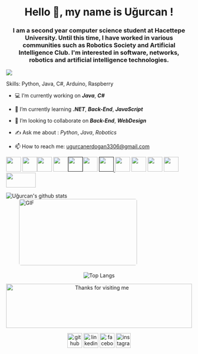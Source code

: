 <h1 align="center">Hello  🌹, my name is Uğurcan !</h1>
<h3 align="center">I am a second year computer science student at Hacettepe University. Until this time, I have worked in various communities such as Robotics Society and Artificial Intelligence Club. I'm interested in software, networks, robotics and artificial intelligence technologies.</h3>

![](https://komarev.com/ghpvc/?username=ugurcanerdogan&label=PROFILE+VIEWS&color=red&style=plastic)

Skills: Python, Java, C#, Arduino, Raspberry

- 💻 I’m currently working on ***Java***, ***C#*** 

- 🌱 I’m currently learning ***.NET***, ***Back-End***, ***JavaScript*** 

- 🤝 I’m looking to collaborate on ***Back-End***, ***WebDesign*** 

- ✍️ Ask me about : *Python*, *Java*, *Robotics* 

- 📫 How to reach me: ugurcanerdogan3306@gmail.com 

<a href='https://www.python.org'><img src='https://upload.wikimedia.org/wikipedia/commons/thumb/c/c3/Python-logo-notext.svg/600px-Python-logo-notext.svg.png' width='40' height='40'></a> <a href='https://www.java.com'><img src='https://www.ninjakod.com/wp-content/uploads/2015/01/java.png' width='40' height='40'></a><a href='https://www.w3schools.in/c-tutorial/'><img
src='https://cdn.iconscout.com/icon/free/png-512/c-programming-569564.png' width='40' height='40'></a> <a href='https://www.w3schools.com/cpp/'><img
src='https://img.icons8.com/color/452/c-plus-plus-logo.png' width='40' height='40'></a><a href=''><img src='https://www.ranna.com.tr/static/media/c_sharp.afa245f5.svg' width='40' height='40'></a><a href='https://www.mysql.com'><img src='https://download.logo.wine/logo/MySQL/MySQL-Logo.wine.png' width='40' height='40'></a> <a href=''> <img src='https://omereryilmaz.files.wordpress.com/2014/03/sqlserver_logo.jpg' width='40' height='40'> <a href='https://www.arduino.cc/'><img src='https://logos-download.com/wp-content/uploads/2016/09/Arduino_logo_small.png' width='40' height='40'></a> <a href='https://www.raspberrypi.org/'><img src='https://www.raspberrypi.org/wp-content/uploads/2011/10/Raspi-PGB001.png' width='40' height='40'></a>  <a href='https://www.w3schools.com/html/'><img src='https://upload.wikimedia.org/wikipedia/commons/thumb/6/61/HTML5_logo_and_wordmark.svg/1200px-HTML5_logo_and_wordmark.svg.png' width='40' height='40'></a> <a href='https://en.wikipedia.org/wiki/Human'><img src='https://opencircuit.shop/resources/content/5L85F5Y7VWI10WNVFZPS/crop/900-600/Tobbie-the-robot.jpg' width='40' height='40'></a> <a href='https://en.wikipedia.org/wiki/Human'><img src='https://miro.medium.com/max/5120/1*l4xICbIIYlz1OTymWCoUTw.jpeg' width='80' height='40'></a> 



![Uğurcan's github stats](https://github-readme-stats.vercel.app/api?username=ugurcanerdogan&theme=blue-green&show_icons=true)  <img style="border-radius: 5px; margin: 0 0 5px 35px;" alt="GIF" width="320px" height="180px" src="https://media1.tenor.com/images/b37aa7ad8e0cf6db913dcc4974ceea45/tenor.gif?itemid=13741595" />
</p>

<div align="center">

![Top Langs](https://github-readme-stats.vercel.app/api/top-langs/?username=ugurcanerdogan&layout=compact)

<img height="120" alt="Thanks for visiting me" width="100%" src="https://raw.githubusercontent.com/BrunnerLivio/brunnerlivio/master/images/marquee.svg" />
<br />

[<p align="center"> <img src='https://cdn.jsdelivr.net/npm/simple-icons@3.0.1/icons/github.svg' alt='github' height='40'>](https://github.com/ugurcanerdogan)  [<img src='https://cdn.jsdelivr.net/npm/simple-icons@3.0.1/icons/linkedin.svg' alt='linkedin' height='40'>](https://www.linkedin.com/in/ugurcanerdogan/)  [<img src='https://cdn.jsdelivr.net/npm/simple-icons@3.0.1/icons/facebook.svg' alt='facebook' height='40'>](https://www.facebook.com/ugurcanerdogn)  [<img src='https://cdn.jsdelivr.net/npm/simple-icons@3.0.1/icons/instagram.svg' alt='instagram' height='40'>](https://www.instagram.com/ugurcanerdogn/)  

